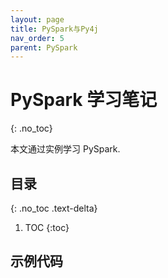 ```yaml
---
layout: page
title: PySpark与Py4j 
nav_order: 5
parent: PySpark 
---
```


# PySpark 学习笔记
{: .no_toc}

本文通过实例学习 PySpark.

## 目录
{: .no_toc .text-delta}

1. TOC
{:toc}

## 示例代码

